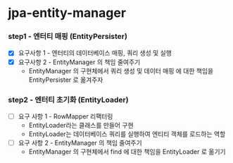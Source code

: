 # jpa-entity-manager

### step1 - 엔터티 매핑 (EntityPersister)

- [x] 요구사항 1 - 엔터티의 데이터베이스 매핑, 쿼리 생성 및 실행
- [x] 요구사항 2 - EntityManager 의 책임 줄여주기
  - EntityManager 의 구현체에서 쿼리 생성 및 데이터 매핑 에 대한 책임을 EntityPersister 로 옮겨주자

### step2 - 엔터티 초기화 (EntityLoader)

- [ ] 요구 사항 1 - RowMapper 리팩터링
  - EntityLoader라는 클래스를 만들어 구현
  - EntityLoader는 데이터베이스 쿼리를 실행하여 엔티티 객체를 로드하는 역할
- [ ] 요구 사항 2 - EntityManager 의 책임 줄여주기
  - EntityManager 의 구현체에서 find 에 대한 책임을 EntityLoader 로 옮기기
